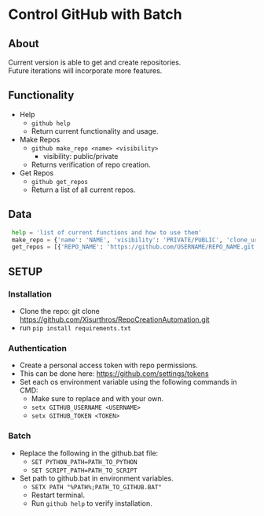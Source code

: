 
# Control GitHub with Batch  
  
## About  
Current version is able to get and create repositories.  
Future iterations will incorporate more features.  
  
## Functionality  
- Help
  - ```github help```
  - Return current functionality and usage.
- Make Repos
  - ```github make_repo <name> <visibility>```
    - visibility: public/private
  - Returns verification of repo creation.
- Get Repos
  - ```github get_repos```
  - Return a list of all current repos.
## Data
```python
 help = 'list of current functions and how to use them'
 make_repo = {'name': 'NAME', 'visibility': 'PRIVATE/PUBLIC', 'clone_url': 'https://github.com/USERNAME/REPO_NAME.git'}
 get_repos = [{'REPO_NAME': 'https://github.com/USERNAME/REPO_NAME.git'}, etc...]
```
## SETUP
### Installation
- Clone the repo: git clone https://github.com/Xisurthros/RepoCreationAutomation.git
- run `pip install requirements.txt`
### Authentication
- Create a personal access token with repo permissions.
- This can be done here: https://github.com/settings/tokens
- Set each os environment variable using the following commands in CMD:
  - Make sure to replace <USERNAME> and <TOKEN> with your own.
  - `setx GITHUB_USERNAME <USERNAME>`
  - `setx GITHUB_TOKEN <TOKEN>`
### Batch
- Replace the following in the github.bat file:
  - `SET PYTHON_PATH=PATH_TO_PYTHON`
  - `SET SCRIPT_PATH=PATH_TO_SCRIPT`
- Set path to github.bat in environment variables.
  - `SETX PATH "%PATH%;PATH_TO_GITHUB.BAT"`
  - Restart terminal.
  - Run `github help` to verify installation.
  